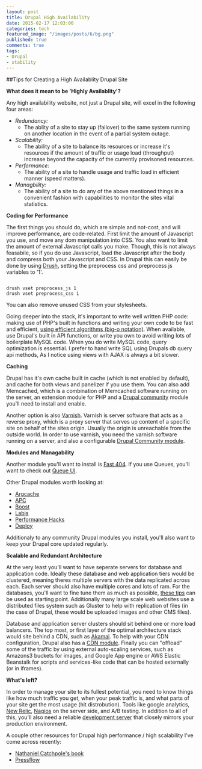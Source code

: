 ```yaml
---
layout: post
title: Drupal High Availability
date: 2015-02-17 12:03:00
categories: tech
featured_image: "/images/posts/6/bg.png"
published: true
comments: true
tags:
- Drupal
- stability
---
```


##Tips for Creating a High Availablity Drupal Site


**What does it mean to be 'Highly Availablity'?**

Any high availability website,
not just a Drupal site,
will excel in the following four areas:

* _Redundancy:_
	* The ablity of a site to stay up (failover) to the same system running on another location in the event of a partial system outage.
* _Scalability:_
	* The ability of a site to balance its resources or increase it's resources if the amount of traffic or usage load (throughput) increase beyond the capacity of the currently provisoned resources.
* _Performance:_
	* The ability of a site to handle usage and traffic load in efficient manner (speed matters).
* _Managbility:_
	* The ability of a site to do any of the above mentioned things in a convenient fashion with capabilities to monitor the sites vital statistics.


**Coding for Performance**


The first things you should do, which are simple and not-cost,
and will improve performance, are code-related.
First limit the amount of Javascript you use, and move any dom manipulation into CSS.
You also want to limit the amount of external Javascript calls you make.
Though, this is not always feasabile, so if you do use Javascript, load the Javascript after the body and compress both your Javascript and CSS.
In Drupal this can easily be done by using [Drush](https://github.com/drush-ops/drush "Drush Drupal Command-line."),
setting the preprocess css and preprocess js variables to '1'.

```

drush vset preprocess_js 1
drush vset preprocess_css 1
```


You can also remove unused CSS from your stylesheets.

Going deeper into the stack, it's important to write well written PHP code:
making use of PHP's built in functions and writing your own code to be fast and efficient,
[using efficient algorithms (big-o notation)](http://discrete.gr/complexity/ "A gentle Introduction to Algorithm Complexity").
When available, use Drupal's built in  API functions, or write you own to avoid writing lots of boilerplate MySQL code.
When you do write MySQL code, query optimization is essential.
I prefer to hand write SQL using Drupals db query api methods,
As I notice using views with AJAX is always a bit slower.


**Caching**

Drupal has it's own cache built in cache (which is not enabled by default), and cache for both views and panelizer if you use them.
You can also add Memcached, which is a combination of Memcached software running on the server,
an extension module for PHP and a [Drupal community](https://www.drupal.org/project/memcache "Drupal Memcache") module you'll need to install and enable.

Another option is also [Varnish](https://www.varnish-cache.org/ "Varnish Community").
Varnish is server software that acts as a reverse proxy,
which is a proxy server that serves up content of a specific site on behalf of the sites origin.
Usually the origin is unreachable from the outside world.
In order to use varnish, you need the varnish software running on a server, and also a configurable [Drupal Community module](https://www.drupal.org/project/varnish "Varnish Accelrator").



**Modules and Managability**

Another module you'll want to install is [Fast 404](https://www.drupal.org/project/fast_404 "Drupal Fast 404").
If you use Queues, you'll want to check out [Queue UI](https://www.drupal.org/project/queue_ui "Queue UI - Drupal").

Other Drupal modules worth looking at:

* [Argcache](http://drupal.org/project/agrcache)
* [APC](http://drupal.org/project/apc)
* [Boost](http://drupal.org/project/boost)
* [Labjs](http://drupal.org/project/labjs)
* [Performance Hacks](http://drupal.org/project/performance_hacks)
* [Deploy](http://drupal.org/project/deploy)

Additionaly to any community Drupal modules you install, you'll also want to keep your Drupal core updated regularly.


**Scalable and Redundant Architecture**

At the very least you'll want to have seperate servers for database and application code.
Ideally these database and web application tiers would be clustered, meaning theres multiple servers with the data replicated across each.
Each server should also have multiple cores and lots of ram.
For the databases, you'll want to fine tune them as much as possible,
[these tips](http://www.percona.com/blog/2007/11/01/innodb-performance-optimization-basics/ "MySQL Database Optimization") can be used as starting point.
Additionally many large scale web websites use a distributed files system such as Gluster to help with replication of files (in the case of Drupal, these would be uploaded images and other CMS files).

Database and application server clusters should sit behind one or more load balancers.
The top most, or first layer of the optimal architecture stack would site behind a CDN, such as [Akamai](http://www.akamai.com/ "Akamai Cloud CDN").
To help with your CDN configuration, Drupal also has a [CDN module](http://drupal.org/project/cdn "Drupal CDN Module").
Finally you can "offload" some of the traffic by using external auto-scaling services,
such as Amazons3 buckets for images, and Google App engine or AWS Elastic Beanstalk for scripts and services-like code that can be hosted externally (or in iframes).


**What's left?**

In order to manage your site to its fullest potential,
you need to know things like how much traffic you get, when your peak traffic is,
and what parts of your site get the most usage (hit distrobution).
Tools like google analytics, [New Relic](http://newrelic.com "New Relic Application Monitoring"), [Nagios](http://www.nagios.org/ "Nagios Infastructure Monitoring") on the server side, and A/B testing.
In addition to all of this, you'll also need a reliable [development server](http://adamhoke.com/tech/2015/02/06/creating-a-centos-vagrant-box-for-nodejs-1.html) that closely mirrors your production environment.

A couple other resources for Drupal high performance / high scalability I've come across recently:

* [Nathaniel Catchpole's book](http://www.amazon.com/High-Performance-Drupal-Scalable-Designs/dp/144939261X "High Performance Drupal: Fast and Scalable Designs")
* [Pressflow](http://pressflow.org/ "pressflow")
